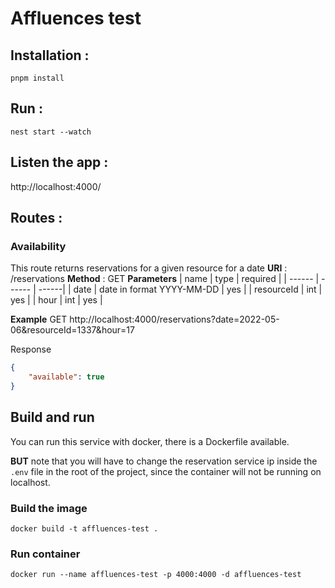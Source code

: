 # Affluences test

## Installation : 
```
pnpm install
```

## Run : 
```
nest start --watch
```

## Listen the app :
http://localhost:4000/

## Routes :

### Availability
This route returns reservations for a given resource for a date
**URI** : /reservations
**Method** : GET
**Parameters**
| name | type | required |
| ------ | ------ | ------|
| date | date in format YYYY-MM-DD | yes |
| resourceId | int | yes |
| hour | int | yes |

**Example**
GET http://localhost:4000/reservations?date=2022-05-06&resourceId=1337&hour=17

Response
```json
{
    "available": true
}
```


## Build and run
You can run this service with docker, there is a Dockerfile available.

**BUT** note that you will have to change the reservation service ip inside the `.env` file in the root of the project, since the container will not be running on localhost.

### Build the image
```docker
docker build -t affluences-test .
```

### Run container
```docker
docker run --name affluences-test -p 4000:4000 -d affluences-test
```

